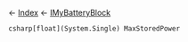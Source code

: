 ← [Index](Api-Index) ← [IMyBatteryBlock](Sandbox.ModAPI.Ingame.IMyBatteryBlock)

```csharp[float](System.Single) MaxStoredPower```